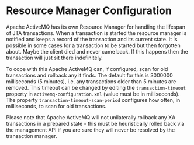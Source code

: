 # Resource Manager Configuration

Apache ActiveMQ has its own Resource Manager for handling the lifespan of JTA
transactions. When a transaction is started the resource manager is
notified and keeps a record of the transaction and its current state. It
is possible in some cases for a transaction to be started but then
forgotten about. Maybe the client died and never came back. If this
happens then the transaction will just sit there indefinitely.

To cope with this Apache ActiveMQ can, if configured, scan for old transactions
and rollback any it finds. The default for this is 3000000 milliseconds
(5 minutes), i.e. any transactions older than 5 minutes are removed.
This timeout can be changed by editing the `transaction-timeout`
property in `activemq-configuration.xml` (value must be in
milliseconds). The property `transaction-timeout-scan-period` configures
how often, in milliseconds, to scan for old transactions.

Please note that Apache ActiveMQ will not unilaterally rollback any XA
transactions in a prepared state - this must be heuristically rolled
back via the management API if you are sure they will never be resolved
by the transaction manager.
